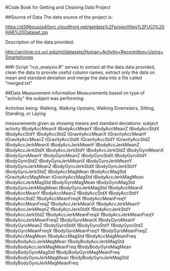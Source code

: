 #Code Book for Getting and Cleaning Data Project

##Source of Data
The data source of the project is:

https://d396qusza40orc.cloudfront.net/getdata%2Fprojectfiles%2FUCI%20HAR%20Dataset.zip 

Description of the data provided:

http://archive.ics.uci.edu/ml/datasets/Human+Activity+Recognition+Using+Smartphones

##R-Script
"run_analysis.R" serves to extract all the data data provided, clean the data to provide useful 
column names, extract only the data on mean and standard deviation and merge the data into
a file called "merged.txt"

##Data Measurement information
Measurements based on type of "activity" the subject was performing.

Activities being:
Walking, Walking Upstairs, Walking Downstairs, Sitting, Standing, or Laying

measurements given as showing means and standard deviations:
subject activity tBodyAccMeanX tBodyAccMeanY tBodyAccMeanZ tBodyAccStdX tBodyAccStdY tBodyAccStdZ 
tGravityAccMeanX tGravityAccMeanY tGravityAccMeanZ tGravityAccStdX tGravityAccStdY tGravityAccStdZ 
tBodyAccJerkMeanX tBodyAccJerkMeanY tBodyAccJerkMeanZ tBodyAccJerkStdX tBodyAccJerkStdY tBodyAccJerkStdZ 
tBodyGyroMeanX tBodyGyroMeanY tBodyGyroMeanZ tBodyGyroStdX tBodyGyroStdY tBodyGyroStdZ tBodyGyroJerkMeanX 
tBodyGyroJerkMeanY tBodyGyroJerkMeanZ tBodyGyroJerkStdX tBodyGyroJerkStdY tBodyGyroJerkStdZ tBodyAccMagMean 
tBodyAccMagStd tGravityAccMagMean tGravityAccMagStd tBodyAccJerkMagMean tBodyAccJerkMagStd tBodyGyroMagMean 
tBodyGyroMagStd tBodyGyroJerkMagMean tBodyGyroJerkMagStd fBodyAccMeanX fBodyAccMeanY fBodyAccMeanZ fBodyAccStdX 
fBodyAccStdY fBodyAccStdZ fBodyAccMeanFreqX fBodyAccMeanFreqY fBodyAccMeanFreqZ fBodyAccJerkMeanX fBodyAccJerkMeanY 
fBodyAccJerkMeanZ fBodyAccJerkStdX fBodyAccJerkStdY fBodyAccJerkStdZ fBodyAccJerkMeanFreqX fBodyAccJerkMeanFreqY 
fBodyAccJerkMeanFreqZ fBodyGyroMeanX fBodyGyroMeanY fBodyGyroMeanZ fBodyGyroStdX fBodyGyroStdY fBodyGyroStdZ 
fBodyGyroMeanFreqX fBodyGyroMeanFreqY fBodyGyroMeanFreqZ fBodyAccMagMean fBodyAccMagStd fBodyAccMagMeanFreq 
fBodyBodyAccJerkMagMean fBodyBodyAccJerkMagStd fBodyBodyAccJerkMagMeanFreq fBodyBodyGyroMagMean fBodyBodyGyroMagStd 
fBodyBodyGyroMagMeanFreq fBodyBodyGyroJerkMagMean fBodyBodyGyroJerkMagStd fBodyBodyGyroJerkMagMeanFreq

